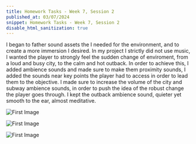 ```yaml
---
title: Homework Tasks - Week 7, Session 2
published_at: 03/07/2024
snippet: Homework Tasks - Week 7, Session 2
disable_html_sanitization: true
---
```


I began to father sound assets the I needed for the environment, and to create a more immersion I desired. In my project I strictly did not use music, I wanted the player to strongly feel the sudden change of enviroment, from a loud and busy city, to the calm and hot outback. In order to achieve this, I added ambience sounds and made sure to make them proximity sounds, I added the sounds near key points the player had to access in order to lead them to the objective. I made sure to increase the volume of the city and subway ambience sounds, in order to push the idea of the robust change the player goes through. I kept the outback ambience sound, quieter yet smooth to the ear, almost meditative.

![First Image](/w01s1/CitySound.png)

![First Image](/w01s1/SubwaySound.png)

![First Image](/w01s1/DesertSound.png)